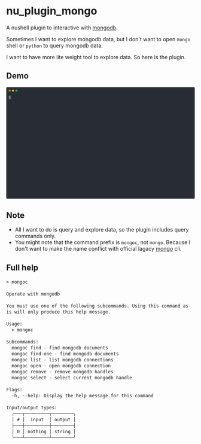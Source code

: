 # nu_plugin_mongo

A nushell plugin to interactive with [mongodb](https://www.mongodb.com).

Sometimes I want to explore mongodb data, but I don't want to open `mongo` shell or `python` to query mongodb data.

I want to have more lite weight tool to explore data.  So here is the plugin.

## Demo

<p align="center">
  <img width="600" src="demo.svg">
</p>

## Note

- All I want to do is query and explore data, so the plugin includes query commands only.
- You might note that the command prefix is `mongoc`, not `mongo`.  Because I don't want to make the name conflict with official lagacy [mongo](https://www.mongodb.com/docs/manual/reference/mongo/) cli.

## Full help

```nushell
> mongoc

Operate with mongodb

You must use one of the following subcommands. Using this command as-is will only produce this help message.

Usage:
  > mongoc

Subcommands:
  mongoc find - find mongodb documents
  mongoc find-one - find mongodb documents
  mongoc list - list mongodb connections
  mongoc open - open mongodb connection
  mongoc remove - remove mongodb handles
  mongoc select - select current mongodb handle

Flags:
  -h, --help: Display the help message for this command

Input/output types:
  ╭───┬─────────┬────────╮
  │ # │  input  │ output │
  ├───┼─────────┼────────┤
  │ 0 │ nothing │ string │
  ╰───┴─────────┴────────╯
```
